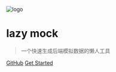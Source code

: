 ![logo](https://raw.githubusercontent.com/wjkang/lazy-mock/master/screenshot/1.jpg ':size=200')

# lazy mock

> 一个快速生成后端模拟数据的懒人工具

[GitHub](https://github.com/wjkang/lazy-mock)
[Get Started](#关于lazy-mock)